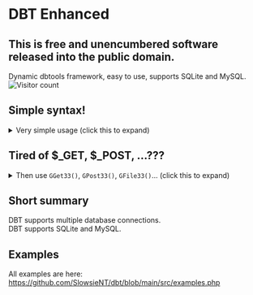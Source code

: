 # DBT Enhanced
## This is free and unencumbered software released into the public domain.<br>
Dynamic dbtools framework, easy to use, supports SQLite and MySQL.<br>
![Visitor count](https://shields-io-visitor-counter.herokuapp.com/badge?page=slowsient.dbt)<br>

## Simple syntax!
<details>
<summary>Very simple usage (click this to expand)</summary>

```php
<?php
require_once "inc/lib/DBTCore.php";
// you can make it understandable
class tbl_test0 extends DBTTable { static $DBIndex = 0, $Name = "test", $Key = "id"; }
// or make it harder but easier to write
class tbl_test2 extends DBTTable { const qq = "0 test2sqlite id"; }
```

</details>

## Tired of $_GET, $_POST, ...???
<details>
<summary>Then use <code>GGet33()</code>, <code>GPost33()</code>, <code>GFile33()</code>... (click this to expand)</summary>

```php
<?php
// DBTCore includes ReqHelpers.php by default!
require_once "inc/lib/DBTCore.php";
// no more isset(), no more assignments!
if (GGet33("getparam1", $g1, "getparam2", $g2) && GFile33("a", $file1) && GPost33("b", $b, "c", $c)) {
  echo "<pre>";
  echo "g1=$g1;g2=$g2;";
  print_r($file1);
  echo "b=$b;c=$c;";
  echo "</pre>";
}
?>
<div>
<form action="?getparam1=getvalue1&getparam2=getvalue2" enctype="multipart/form-data" method="post">
	<input type="file" name="a" id="">
	<input type="text" name="b" value="b's value">
	<input type="text" name="c" value="c's value">
	<button>ok</button>
</form>
</div>
```

</details>

## Short summary
DBT supports multiple database connections.<br>
DBT supports SQLite and MySQL.<br>

## Examples
All examples are here: https://github.com/SlowsieNT/dbt/blob/main/src/examples.php
